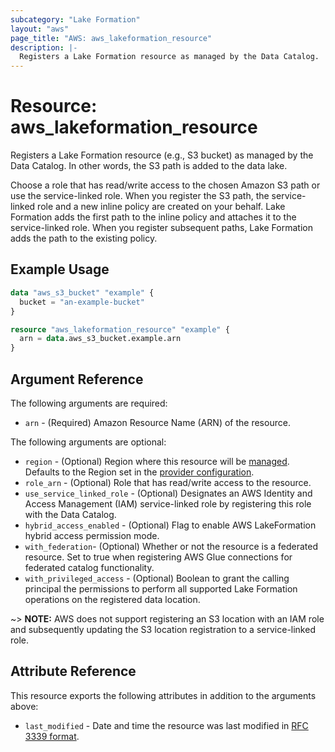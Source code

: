 ```yaml
---
subcategory: "Lake Formation"
layout: "aws"
page_title: "AWS: aws_lakeformation_resource"
description: |-
  Registers a Lake Formation resource as managed by the Data Catalog.
---
```


# Resource: aws_lakeformation_resource

Registers a Lake Formation resource (e.g., S3 bucket) as managed by the Data Catalog. In other words, the S3 path is added to the data lake.

Choose a role that has read/write access to the chosen Amazon S3 path or use the service-linked role.
When you register the S3 path, the service-linked role and a new inline policy are created on your behalf.
Lake Formation adds the first path to the inline policy and attaches it to the service-linked role.
When you register subsequent paths, Lake Formation adds the path to the existing policy.

## Example Usage

```terraform
data "aws_s3_bucket" "example" {
  bucket = "an-example-bucket"
}

resource "aws_lakeformation_resource" "example" {
  arn = data.aws_s3_bucket.example.arn
}
```

## Argument Reference

The following arguments are required:

* `arn` - (Required) Amazon Resource Name (ARN) of the resource.

The following arguments are optional:

* `region` - (Optional) Region where this resource will be [managed](https://docs.aws.amazon.com/general/latest/gr/rande.html#regional-endpoints). Defaults to the Region set in the [provider configuration](https://registry.terraform.io/providers/hashicorp/aws/latest/docs#aws-configuration-reference).
* `role_arn` - (Optional) Role that has read/write access to the resource.
* `use_service_linked_role` - (Optional) Designates an AWS Identity and Access Management (IAM) service-linked role by registering this role with the Data Catalog.
* `hybrid_access_enabled` - (Optional) Flag to enable AWS LakeFormation hybrid access permission mode.
* `with_federation`- (Optional) Whether or not the resource is a federated resource. Set to true when registering AWS Glue connections for federated catalog functionality.
* `with_privileged_access` - (Optional) Boolean to grant the calling principal the permissions to perform all supported Lake Formation operations on the registered data location.

~> **NOTE:** AWS does not support registering an S3 location with an IAM role and subsequently updating the S3 location registration to a service-linked role.

## Attribute Reference

This resource exports the following attributes in addition to the arguments above:

* `last_modified` - Date and time the resource was last modified in [RFC 3339 format](https://tools.ietf.org/html/rfc3339#section-5.8).
